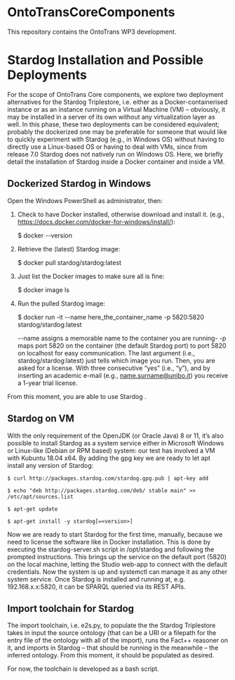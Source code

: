 # OntoTransCoreComponents
This repository contains the OntoTrans WP3 development.

# Stardog Installation and Possible Deployments
For the scope of OntoTrans Core components, we explore two deployment alternatives for the Stardog Triplestore, i.e. either as a Docker-containerised instance or as an instance running on a Virtual Machine (VM) – obviously, it may be installed in a server of its own without any virtualization layer as well. In this phase, these two deployments can be considered equivalent; probably the dockerized one may be preferable for someone that would like to quickly experiment with Stardog (e.g., in Windows OS) without having to directly use a Linux-based OS or having to deal with VMs, since from release 7.0 Stardog does not natively run on Windows OS. 
Here, we briefly detail the installation of Stardog inside a Docker container and inside a VM. 

## Dockerized Stardog in Windows
Open the Windows PowerShell as administrator, then:
1.	Check to have Docker installed, otherwise download and install it. (e.g., https://docs.docker.com/docker-for-windows/install/):

    $ docker --version
    
2.	Retrieve the (latest) Stardog image:

    $ docker pull stardog/stardog:latest
    
3.	Just list the Docker images to make sure all is fine:

    $ docker image ls
    
4.  Run the pulled Stardog image:

    $ docker run -it --name here_the_container_name -p 5820:5820 stardog/stardog:latest

    --name assigns a memorable name to the container you are running-
    -p maps port 5820 on the container (the default Stardog port) to port 5820 on localhost for easy communication.
    The last argument (i.e., stardog/stardog:latest) just tells which image you run.
    Then, you are asked for a license. With three consecutive “yes” (i.e., “y”), and by inserting an academic e-mail (e.g., name.surname@unibo.it) you receive a 1-year trial   license. 
    
From this moment, you are able to use Stardog .

## Stardog on VM
With the only requirement of the OpenJDK (or Oracle Java) 8 or 11, it’s also possible to install Stardog as a system service either in Microsoft Windows or Linux-like (Debian or RPM based) system: our test has involved a VM with Kubuntu 18.04 x64. By adding the gpg key we are ready to let apt install any version of Stardog:

    $ curl http://packages.stardog.com/stardog.gpg.pub | apt-key add

    $ echo "deb http://packages.stardog.com/deb/ stable main" >> /etc/apt/sources.list

    $ apt-get update

    $ apt-get install -y stardog[=<version>]

Now we are ready to start Stardog for the first time, manually, because we need to license the software like in Docker installation. This is done by executing the stardog-server.sh script in /opt/stardog and following the prompted instructions. This brings up the service on the default port (5820) on the local machine, letting the Studio web-app to connect with the default credentials. Now the system is up and systemctl can manage it as any other system service.
Once Stardog is installed and running at, e.g. 192.168.x.x:5820, it can be SPARQL queried via its REST APIs. 

## Import toolchain for Stardog
The import toolchain, i.e. e2s.py, to populate the the Stardog Triplestore takes in input the source ontology (that can be a URI or a filepath for the entry file of the ontology with all of the import), runs the Fact++ reasoner  on it, and imports in Stardog – that should be running in the meanwhile – the inferred ontology. From this moment, it should be populated as desired. 

For now, the toolchain is developed as a bash script.  
